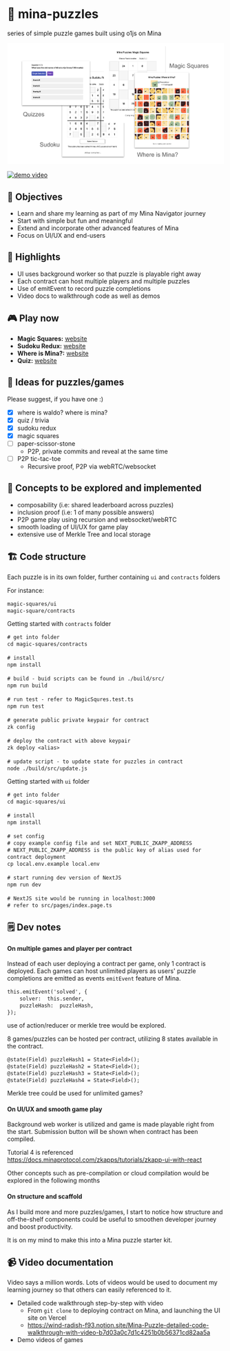 
  

# 🧩 mina-puzzles
series of simple puzzle games built using o1js on Mina

![mina-puzzles-banner](files/mina-puzzles-122023.png)

[![demo video](http://img.youtube.com/vi/ynLKD_abuBQ/0.jpg)](https://www.youtube.com/watch?v=ynLKD_abuBQ "Demo Video")

## 🎯 Objectives
- Learn and share my learning as part of my Mina Navigator journey
- Start with simple but fun and meaningful
- Extend and incorporate other advanced features of Mina
- Focus on UI/UX and end-users
 
## 🌟 Highlights
- UI uses background worker so that puzzle is playable right away
- Each contract can host multiple players and multiple puzzles
- Use of emitEvent to record puzzle completions
- Video docs to walkthrough code as well as demos

## 🎮 Play now
-  **Magic Squares:** [website](https://mina-puzzles-magic-squares.vercel.app/)
-  **Sudoku Redux:** [website](https://mina-puzzles-sudoku-redux.vercel.app/)
-  **Where is Mina?:** [website](https://mina-puzzles-where.vercel.app/)
-  **Quiz:** [website](https://mina-puzzles-quiz.vercel.app/)

## 🎯 Ideas for puzzles/games
Please suggest, if you have one :)
- [x] where is waldo? where is mina?
- [x] quiz / trivia
- [x] sudoku redux
- [x] magic squares
- [ ] paper-scissor-stone 
	- P2P, private commits and reveal at the same time
- [ ] P2P tic-tac-toe
	- Recursive proof, P2P via webRTC/websocket

## 🧪 Concepts to be explored and implemented

- composability (i.e: shared leaderboard across puzzles)
- inclusion proof (i.e: 1 of many possible answers)
- P2P game play using recursion and websocket/webRTC
- smooth loading of UI/UX for game play
- extensive use of Merkle Tree and local storage

## 🏗️ Code structure

Each puzzle is in its own folder, further containing `ui` and `contracts` folders

For instance:
```
magic-squares/ui
magic-square/contracts
```

Getting started with `contracts` folder
```
# get into folder
cd magic-squares/contracts

# install
npm install

# build - buid scripts can be found in ./build/src/
npm run build

# run test - refer to MagicSqures.test.ts
npm run test

# generate public private keypair for contract
zk config

# deploy the contract with above keypair
zk deploy <alias>

# update script - to update state for puzzles in contract
node ./build/src/update.js
```

Getting started with `ui` folder
```
# get into folder
cd magic-squares/ui

# install
npm install

# set config
# copy example config file and set NEXT_PUBLIC_ZKAPP_ADDRESS
# NEXT_PUBLIC_ZKAPP_ADDRESS is the public key of alias used for contract deployment
cp local.env.example local.env

# start running dev version of NextJS
npm run dev

# NextJS site would be running in localhost:3000
# refer to src/pages/index.page.ts
```

## 🗒️ Dev notes

#### On multiple games and player per contract
Instead of each user deploying a contract per game, only 1 contract is deployed. Each games can host unlimited players as users' puzzle completions are emitted as events `emitEvent` feature of Mina.

```
this.emitEvent('solved', {
	solver:  this.sender,
	puzzleHash:  puzzleHash,
});
```
use of action/reducer or merkle tree would be explored.

8 games/puzzles can be hosted per contract, utilizing 8 states available in the contract.
```
@state(Field) puzzleHash1 = State<Field>();
@state(Field) puzzleHash2 = State<Field>();
@state(Field) puzzleHash3 = State<Field>();
@state(Field) puzzleHash4 = State<Field>();
```

Merkle tree could be used for unlimited games?

#### On UI/UX and smooth game play

Background web worker is utilized and game is made playable right from the start. Submission button will be shown when contract has been compiled.

Tutorial 4 is referenced https://docs.minaprotocol.com/zkapps/tutorials/zkapp-ui-with-react

Other concepts such as pre-compilation or cloud compilation would be explored in the following months

#### On structure and scaffold

As I build more and more puzzles/games, I start to notice how structure and off-the-shelf components could be useful to smoothen developer journey and boost productivity.

It is on my mind to make this into a Mina puzzle starter kit.

## 📹 Video documentation

Video says a million words. Lots of videos would be used to document my learning journey so that others can easily referenced to it.

- Detailed code walkthrough step-by-step with video
	- From `git clone` to deploying contract on Mina, and launching the UI site on Vercel
    - https://wind-radish-f93.notion.site/Mina-Puzzle-detailed-code-walkthrough-with-video-b7d03a0c7d1c4251b0b56371cd82aa5a
- Demo videos of games
